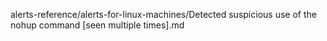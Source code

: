 alerts-reference/alerts-for-linux-machines/Detected suspicious use of the nohup command [seen multiple times].md